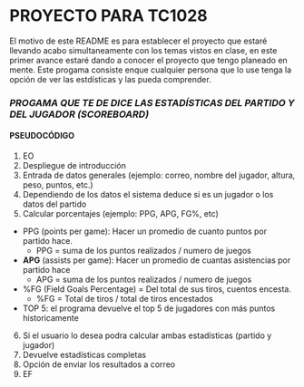 # PROYECTO PARA TC1028
El motivo de este README es para establecer el proyecto que estaré llevando acabo simultaneamente con los temas vistos en clase, en este primer avance estaré dando a conocer el proyecto que tengo planeado en mente. Este progama consiste enque cualquier persona que lo use tenga la opción de ver las estdísticas y las pueda comprender.
### ***PROGAMA QUE TE DE DICE LAS ESTADÍSTICAS DEL PARTIDO Y DEL JUGADOR (SCOREBOARD)***
#### PSEUDOCÓDIGO
1. EO
2. Despliegue de introducción
3. Entrada de datos generales (ejemplo: correo, nombre del jugador, altura, peso, puntos, etc.)
4. Dependiendo de los datos el sistema deduce si es un jugador o los datos del partido
5. Calcular porcentajes (ejemplo: PPG, APG, FG%, etc)
  - PPG (points per game): Hacer un promedio de cuanto puntos por partido hace.
    - PPG = suma de los puntos realizados / numero de juegos
  - **APG** (assists per game): Hacer un promedio de cuantas asistencias por partido hace
    - APG = suma de los puntos realizados / numero de juegos
  - %FG (Field Goals Percentage) = Del total de sus tiros, cuentos encesta.
    - %FG = Total de tiros / total de tiros encestados
  - TOP 5: el programa devuelve el top 5 de jugadores con más puntos historicamente
6. Si el usuario lo desea podra calcular ambas estadísticas (partido y jugador)
7. Devuelve estadísticas completas
8. Opción de enviar los resultados a correo
9. EF
